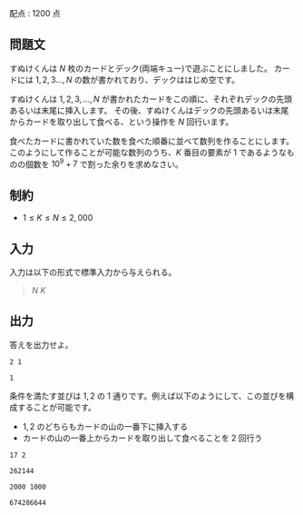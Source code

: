 配点 : $1200$ 点

## 問題文

すぬけくんは $N$ 枚のカードとデック(両端キュー)で遊ぶことにしました。
カードには $1,2,3...,N$ の数が書かれており、デックははじめ空です。

すぬけくんは $1,2,3,...,N$ が書かれたカードをこの順に、それぞれデックの先頭あるいは末尾に挿入します。
その後、すぬけくんはデックの先頭あるいは末尾からカードを取り出して食べる、という操作を $N$ 回行います。

食べたカードに書かれていた数を食べた順番に並べて数列を作ることにします。このようにして作ることが可能な数列のうち、$K$ 番目の要素が $1$ であるようなものの個数を $10^{9} + 7$ で割った余りを求めなさい。

## 制約

- $1 \leq K \leq N \leq 2{,}000$

## 入力

入力は以下の形式で標準入力から与えられる。

> $N$ $K$

## 出力

答えを出力せよ。

```input1
2 1
```

```output1
1
```

条件を満たす並びは $1,2$ の $1$ 通りです。例えば以下のようにして、この並びを構成することが可能です。

- $1,2$ のどちらもカードの山の一番下に挿入する
- カードの山の一番上からカードを取り出して食べることを $2$ 回行う

```input2
17 2
```

```output2
262144
```

```input3
2000 1000
```

```output3
674286644
```